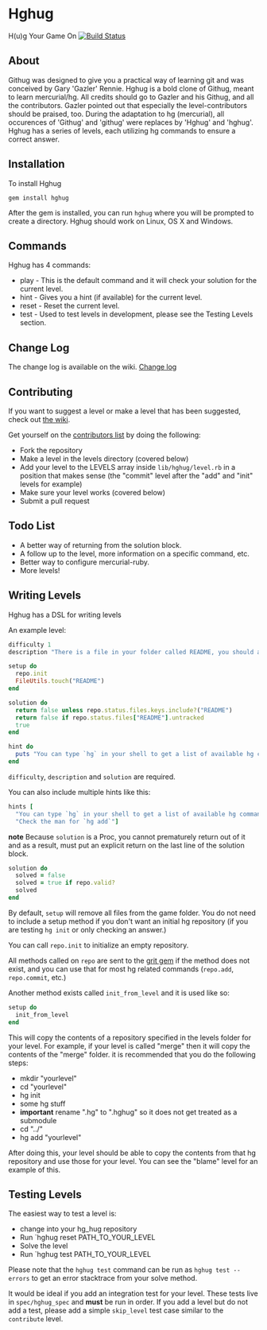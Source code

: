# Hghug
H(u)g Your Game On [![Build Status](https://travis-ci.org/Gazler/hghug.png?branch=master)](https://travis-ci.org/Gazler/hghug)

## About
Githug was designed to give you a practical way of learning git and was conceived by Gary 'Gazler' Rennie.
Hghug is a bold clone of Githug, meant to learn mercurial/hg.  All credits should go to Gazler and his Githug, and all the contributors.
Gazler pointed out that especially the level-contributors should be praised, too.
During the adaptation to hg (mercurial), all occurences of 'Githug' and 'githug' were replaces by 'Hghug' and 'hghug'.
Hghug has a series of levels, each utilizing hg commands to ensure a correct answer.

## Installation
To install Hghug

    gem install hghug

After the gem is installed, you can run `hghug` where you will be prompted to create a directory.  Hghug should work on Linux, OS X and Windows.

## Commands

Hghug has 4 commands:

 * play - This is the default command and it will check your solution for the current level.
 * hint - Gives you a hint (if available) for the current level.
 * reset - Reset the current level.
 * test - Used to test levels in development, please see the Testing Levels section.

## Change Log

The change log is available on the wiki.  [Change log](https://github.com/Gazler/hghug/wiki/Change-Log)


## Contributing

If you want to suggest a level or make a level that has been suggested, check out [the wiki](https://github.com/Gazler/hghug/wiki).

 Get yourself on the [contributors list](https://github.com/Gazler/hghug/contributors) by doing the following:

 * Fork the repository
 * Make a level in the levels directory (covered below)
 * Add your level to the LEVELS array inside `lib/hghug/level.rb` in a position that makes sense (the "commit" level after the "add" and "init" levels for example)
 * Make sure your level works (covered below)
 * Submit a pull request

## Todo List

 * A better way of returning from the solution block.
 * A follow up to the level, more information on a specific command, etc.
 * Better way to configure mercurial-ruby.
 * More levels!

## Writing Levels

Hghug has a DSL for writing levels

An example level:

```ruby
difficulty 1
description "There is a file in your folder called README, you should add it to your staging area"

setup do
  repo.init
  FileUtils.touch("README")
end

solution do
  return false unless repo.status.files.keys.include?("README")
  return false if repo.status.files["README"].untracked
  true
end

hint do
  puts "You can type `hg` in your shell to get a list of available hg commands"
end
```

 `difficulty`, `description` and `solution` are required.

You can also include multiple hints like this:

```ruby
hints [
  "You can type `hg` in your shell to get a list of available hg commands",
  "Check the man for `hg add`"]
```

 **note** Because `solution` is a Proc, you cannot prematurely return out of it and as a result, must put an explicit return on the last line of the solution block.

```ruby
solution do
  solved = false
  solved = true if repo.valid?
  solved
end
```

 By default, `setup` will remove all files from the game folder.  You do not need to include a setup method if you don't want an initial hg repository (if you are testing `hg init` or only checking an answer.)

 You can call `repo.init` to initialize an empty repository.

 All methods called on `repo` are sent to the [grit gem](https://github.com/mojombo/grit) if the method does not exist, and you can use that for most hg related commands (`repo.add`, `repo.commit`, etc.)


Another method exists called `init_from_level` and it is used like so:

```ruby
setup do
  init_from_level
end
```

This will copy the contents of a repository specified in the levels folder for your level.  For example, if your level is called "merge" then it will copy the contents of the "merge" folder.  it is recommended that you do the following steps:

 * mkdir "yourlevel"
 * cd "yourlevel"
 * hg init
 * some hg stuff
 * **important** rename ".hg" to ".hghug" so it does not get treated as a submodule
 * cd "../"
 * hg add "yourlevel"

After doing this, your level should be able to copy the contents from that hg repository and use those for your level.  You can see the "blame" level for an example of this.

## Testing Levels

The easiest way to test a level is:

 * change into your hg_hug repository
 * Run `hghug reset PATH_TO_YOUR_LEVEL
 * Solve the level
 * Run `hghug test PATH_TO_YOUR_LEVEL

Please note that the `hghug test` command can be run as `hghug test --errors` to get an error stacktrace from your solve method.

It would be ideal if you add an integration test for your level.  These tests live in `spec/hghug_spec` and **must** be run in order.  If you add a level but do not add a test, please add a simple `skip_level` test case similar to the `contribute` level.
